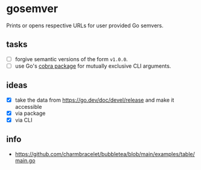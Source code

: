 
# gosemver

Prints or opens respective URLs for user provided Go semvers.

## tasks

  - [ ] forgive semantic versions of the form `v1.0.0`.
  - [ ] use Go's [cobra package](https://github.com/spf13/cobra/issues/1216) for mutually exclusive CLI arguments.

## ideas

  - [X] take the data from https://go.dev/doc/devel/release and make it accessible
  - [X] via package
  - [X] via CLI

## info

  - https://github.com/charmbracelet/bubbletea/blob/main/examples/table/main.go

